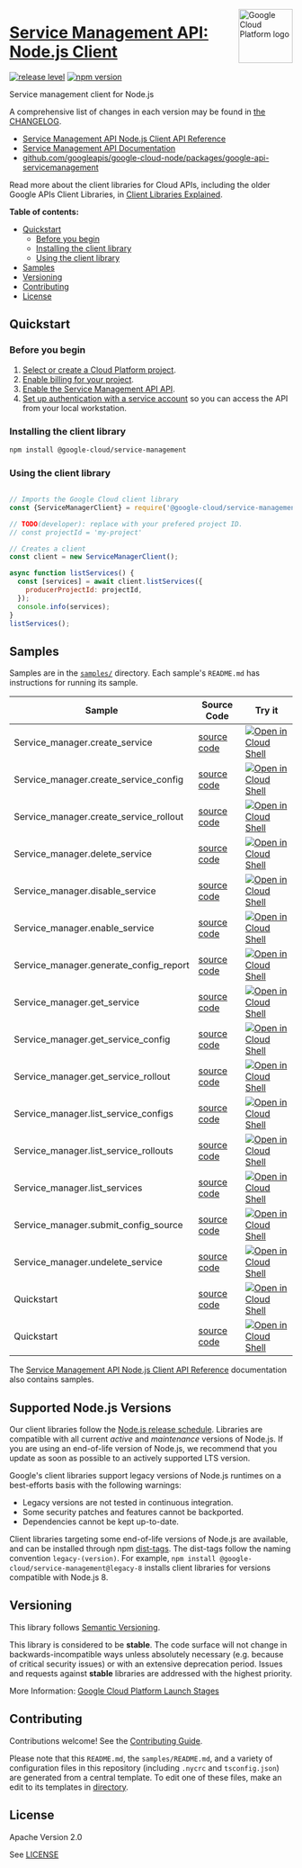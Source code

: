 [//]: # "This README.md file is auto-generated, all changes to this file will be lost."
[//]: # "To regenerate it, use `python -m synthtool`."
<img src="https://avatars2.githubusercontent.com/u/2810941?v=3&s=96" alt="Google Cloud Platform logo" title="Google Cloud Platform" align="right" height="96" width="96"/>

# [Service Management API: Node.js Client](https://github.com/googleapis/google-cloud-node)

[![release level](https://img.shields.io/badge/release%20level-stable-brightgreen.svg?style=flat)](https://cloud.google.com/terms/launch-stages)
[![npm version](https://img.shields.io/npm/v/@google-cloud/service-management.svg)](https://www.npmjs.org/package/@google-cloud/service-management)




Service management client for Node.js


A comprehensive list of changes in each version may be found in
[the CHANGELOG](https://github.com/googleapis/google-cloud-node/tree/main/packages/google-api-servicemanagement/CHANGELOG.md).

* [Service Management API Node.js Client API Reference][client-docs]
* [Service Management API Documentation][product-docs]
* [github.com/googleapis/google-cloud-node/packages/google-api-servicemanagement](https://github.com/googleapis/google-cloud-node/tree/main/packages/google-api-servicemanagement)

Read more about the client libraries for Cloud APIs, including the older
Google APIs Client Libraries, in [Client Libraries Explained][explained].

[explained]: https://cloud.google.com/apis/docs/client-libraries-explained

**Table of contents:**


* [Quickstart](#quickstart)
  * [Before you begin](#before-you-begin)
  * [Installing the client library](#installing-the-client-library)
  * [Using the client library](#using-the-client-library)
* [Samples](#samples)
* [Versioning](#versioning)
* [Contributing](#contributing)
* [License](#license)

## Quickstart

### Before you begin

1.  [Select or create a Cloud Platform project][projects].
1.  [Enable billing for your project][billing].
1.  [Enable the Service Management API API][enable_api].
1.  [Set up authentication with a service account][auth] so you can access the
    API from your local workstation.

### Installing the client library

```bash
npm install @google-cloud/service-management
```


### Using the client library

```javascript

// Imports the Google Cloud client library
const {ServiceManagerClient} = require('@google-cloud/service-management');

// TODO(developer): replace with your prefered project ID.
// const projectId = 'my-project'

// Creates a client
const client = new ServiceManagerClient();

async function listServices() {
  const [services] = await client.listServices({
    producerProjectId: projectId,
  });
  console.info(services);
}
listServices();

```



## Samples

Samples are in the [`samples/`](https://github.com/googleapis/google-cloud-node/tree/main/samples) directory. Each sample's `README.md` has instructions for running its sample.

| Sample                      | Source Code                       | Try it |
| --------------------------- | --------------------------------- | ------ |
| Service_manager.create_service | [source code](https://github.com/googleapis/google-cloud-node/blob/main//workspace/google-cloud-node/samples/generated/v1/service_manager.create_service.js) | [![Open in Cloud Shell][shell_img]](https://console.cloud.google.com/cloudshell/open?git_repo=https://github.com/googleapis/google-cloud-node&page=editor&open_in_editor=/workspace/google-cloud-node/samples/generated/v1/service_manager.create_service.js,samples/README.md) |
| Service_manager.create_service_config | [source code](https://github.com/googleapis/google-cloud-node/blob/main//workspace/google-cloud-node/samples/generated/v1/service_manager.create_service_config.js) | [![Open in Cloud Shell][shell_img]](https://console.cloud.google.com/cloudshell/open?git_repo=https://github.com/googleapis/google-cloud-node&page=editor&open_in_editor=/workspace/google-cloud-node/samples/generated/v1/service_manager.create_service_config.js,samples/README.md) |
| Service_manager.create_service_rollout | [source code](https://github.com/googleapis/google-cloud-node/blob/main//workspace/google-cloud-node/samples/generated/v1/service_manager.create_service_rollout.js) | [![Open in Cloud Shell][shell_img]](https://console.cloud.google.com/cloudshell/open?git_repo=https://github.com/googleapis/google-cloud-node&page=editor&open_in_editor=/workspace/google-cloud-node/samples/generated/v1/service_manager.create_service_rollout.js,samples/README.md) |
| Service_manager.delete_service | [source code](https://github.com/googleapis/google-cloud-node/blob/main//workspace/google-cloud-node/samples/generated/v1/service_manager.delete_service.js) | [![Open in Cloud Shell][shell_img]](https://console.cloud.google.com/cloudshell/open?git_repo=https://github.com/googleapis/google-cloud-node&page=editor&open_in_editor=/workspace/google-cloud-node/samples/generated/v1/service_manager.delete_service.js,samples/README.md) |
| Service_manager.disable_service | [source code](https://github.com/googleapis/google-cloud-node/blob/main//workspace/google-cloud-node/samples/generated/v1/service_manager.disable_service.js) | [![Open in Cloud Shell][shell_img]](https://console.cloud.google.com/cloudshell/open?git_repo=https://github.com/googleapis/google-cloud-node&page=editor&open_in_editor=/workspace/google-cloud-node/samples/generated/v1/service_manager.disable_service.js,samples/README.md) |
| Service_manager.enable_service | [source code](https://github.com/googleapis/google-cloud-node/blob/main//workspace/google-cloud-node/samples/generated/v1/service_manager.enable_service.js) | [![Open in Cloud Shell][shell_img]](https://console.cloud.google.com/cloudshell/open?git_repo=https://github.com/googleapis/google-cloud-node&page=editor&open_in_editor=/workspace/google-cloud-node/samples/generated/v1/service_manager.enable_service.js,samples/README.md) |
| Service_manager.generate_config_report | [source code](https://github.com/googleapis/google-cloud-node/blob/main//workspace/google-cloud-node/samples/generated/v1/service_manager.generate_config_report.js) | [![Open in Cloud Shell][shell_img]](https://console.cloud.google.com/cloudshell/open?git_repo=https://github.com/googleapis/google-cloud-node&page=editor&open_in_editor=/workspace/google-cloud-node/samples/generated/v1/service_manager.generate_config_report.js,samples/README.md) |
| Service_manager.get_service | [source code](https://github.com/googleapis/google-cloud-node/blob/main//workspace/google-cloud-node/samples/generated/v1/service_manager.get_service.js) | [![Open in Cloud Shell][shell_img]](https://console.cloud.google.com/cloudshell/open?git_repo=https://github.com/googleapis/google-cloud-node&page=editor&open_in_editor=/workspace/google-cloud-node/samples/generated/v1/service_manager.get_service.js,samples/README.md) |
| Service_manager.get_service_config | [source code](https://github.com/googleapis/google-cloud-node/blob/main//workspace/google-cloud-node/samples/generated/v1/service_manager.get_service_config.js) | [![Open in Cloud Shell][shell_img]](https://console.cloud.google.com/cloudshell/open?git_repo=https://github.com/googleapis/google-cloud-node&page=editor&open_in_editor=/workspace/google-cloud-node/samples/generated/v1/service_manager.get_service_config.js,samples/README.md) |
| Service_manager.get_service_rollout | [source code](https://github.com/googleapis/google-cloud-node/blob/main//workspace/google-cloud-node/samples/generated/v1/service_manager.get_service_rollout.js) | [![Open in Cloud Shell][shell_img]](https://console.cloud.google.com/cloudshell/open?git_repo=https://github.com/googleapis/google-cloud-node&page=editor&open_in_editor=/workspace/google-cloud-node/samples/generated/v1/service_manager.get_service_rollout.js,samples/README.md) |
| Service_manager.list_service_configs | [source code](https://github.com/googleapis/google-cloud-node/blob/main//workspace/google-cloud-node/samples/generated/v1/service_manager.list_service_configs.js) | [![Open in Cloud Shell][shell_img]](https://console.cloud.google.com/cloudshell/open?git_repo=https://github.com/googleapis/google-cloud-node&page=editor&open_in_editor=/workspace/google-cloud-node/samples/generated/v1/service_manager.list_service_configs.js,samples/README.md) |
| Service_manager.list_service_rollouts | [source code](https://github.com/googleapis/google-cloud-node/blob/main//workspace/google-cloud-node/samples/generated/v1/service_manager.list_service_rollouts.js) | [![Open in Cloud Shell][shell_img]](https://console.cloud.google.com/cloudshell/open?git_repo=https://github.com/googleapis/google-cloud-node&page=editor&open_in_editor=/workspace/google-cloud-node/samples/generated/v1/service_manager.list_service_rollouts.js,samples/README.md) |
| Service_manager.list_services | [source code](https://github.com/googleapis/google-cloud-node/blob/main//workspace/google-cloud-node/samples/generated/v1/service_manager.list_services.js) | [![Open in Cloud Shell][shell_img]](https://console.cloud.google.com/cloudshell/open?git_repo=https://github.com/googleapis/google-cloud-node&page=editor&open_in_editor=/workspace/google-cloud-node/samples/generated/v1/service_manager.list_services.js,samples/README.md) |
| Service_manager.submit_config_source | [source code](https://github.com/googleapis/google-cloud-node/blob/main//workspace/google-cloud-node/samples/generated/v1/service_manager.submit_config_source.js) | [![Open in Cloud Shell][shell_img]](https://console.cloud.google.com/cloudshell/open?git_repo=https://github.com/googleapis/google-cloud-node&page=editor&open_in_editor=/workspace/google-cloud-node/samples/generated/v1/service_manager.submit_config_source.js,samples/README.md) |
| Service_manager.undelete_service | [source code](https://github.com/googleapis/google-cloud-node/blob/main//workspace/google-cloud-node/samples/generated/v1/service_manager.undelete_service.js) | [![Open in Cloud Shell][shell_img]](https://console.cloud.google.com/cloudshell/open?git_repo=https://github.com/googleapis/google-cloud-node&page=editor&open_in_editor=/workspace/google-cloud-node/samples/generated/v1/service_manager.undelete_service.js,samples/README.md) |
| Quickstart | [source code](https://github.com/googleapis/google-cloud-node/blob/main//workspace/google-cloud-node/samples/quickstart.js) | [![Open in Cloud Shell][shell_img]](https://console.cloud.google.com/cloudshell/open?git_repo=https://github.com/googleapis/google-cloud-node&page=editor&open_in_editor=/workspace/google-cloud-node/samples/quickstart.js,samples/README.md) |
| Quickstart | [source code](https://github.com/googleapis/google-cloud-node/blob/main//workspace/google-cloud-node/samples/test/quickstart.js) | [![Open in Cloud Shell][shell_img]](https://console.cloud.google.com/cloudshell/open?git_repo=https://github.com/googleapis/google-cloud-node&page=editor&open_in_editor=/workspace/google-cloud-node/samples/test/quickstart.js,samples/README.md) |



The [Service Management API Node.js Client API Reference][client-docs] documentation
also contains samples.

## Supported Node.js Versions

Our client libraries follow the [Node.js release schedule](https://nodejs.org/en/about/releases/).
Libraries are compatible with all current _active_ and _maintenance_ versions of
Node.js.
If you are using an end-of-life version of Node.js, we recommend that you update
as soon as possible to an actively supported LTS version.

Google's client libraries support legacy versions of Node.js runtimes on a
best-efforts basis with the following warnings:

* Legacy versions are not tested in continuous integration.
* Some security patches and features cannot be backported.
* Dependencies cannot be kept up-to-date.

Client libraries targeting some end-of-life versions of Node.js are available, and
can be installed through npm [dist-tags](https://docs.npmjs.com/cli/dist-tag).
The dist-tags follow the naming convention `legacy-(version)`.
For example, `npm install @google-cloud/service-management@legacy-8` installs client libraries
for versions compatible with Node.js 8.

## Versioning

This library follows [Semantic Versioning](http://semver.org/).



This library is considered to be **stable**. The code surface will not change in backwards-incompatible ways
unless absolutely necessary (e.g. because of critical security issues) or with
an extensive deprecation period. Issues and requests against **stable** libraries
are addressed with the highest priority.






More Information: [Google Cloud Platform Launch Stages][launch_stages]

[launch_stages]: https://cloud.google.com/terms/launch-stages

## Contributing

Contributions welcome! See the [Contributing Guide](https://github.com/googleapis/google-cloud-node/blob/main/CONTRIBUTING.md).

Please note that this `README.md`, the `samples/README.md`,
and a variety of configuration files in this repository (including `.nycrc` and `tsconfig.json`)
are generated from a central template. To edit one of these files, make an edit
to its templates in
[directory](https://github.com/googleapis/synthtool).

## License

Apache Version 2.0

See [LICENSE](https://github.com/googleapis/google-cloud-node/blob/main/LICENSE)

[client-docs]: https://cloud.google.com/nodejs/docs/reference/service-management/latest
[product-docs]: https://cloud.google.com/service-infrastructure/docs/overview/
[shell_img]: https://gstatic.com/cloudssh/images/open-btn.png
[projects]: https://console.cloud.google.com/project
[billing]: https://support.google.com/cloud/answer/6293499#enable-billing
[enable_api]: https://console.cloud.google.com/flows/enableapi?apiid=servicemanagement.googleapis.com
[auth]: https://cloud.google.com/docs/authentication/getting-started
